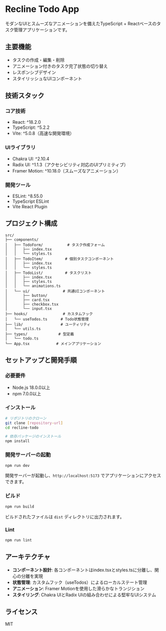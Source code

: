 # Recline Todo App

モダンなUIとスムーズなアニメーションを備えたTypeScript + Reactベースのタスク管理アプリケーションです。

## 主要機能

- タスクの作成・編集・削除
- アニメーション付きのタスク完了状態の切り替え
- レスポンシブデザイン
- スタイリッシュなUIコンポーネント

## 技術スタック

### コア技術
- React: ^18.2.0
- TypeScript: ^5.2.2
- Vite: ^5.0.8（高速な開発環境）

### UIライブラリ
- Chakra UI: ^2.10.4
- Radix UI: ^1.1.3（アクセシビリティ対応のUIプリミティブ）
- Framer Motion: ^10.18.0（スムーズなアニメーション）

### 開発ツール
- ESLint: ^8.55.0
- TypeScript ESLint
- Vite React Plugin

## プロジェクト構成

```
src/
├── components/
│   ├── TodoForm/           # タスク作成フォーム
│   │   ├── index.tsx
│   │   └── styles.ts
│   ├── TodoItem/          # 個別タスクコンポーネント
│   │   ├── index.tsx
│   │   └── styles.ts
│   ├── TodoList/          # タスクリスト
│   │   ├── index.tsx
│   │   ├── styles.ts
│   │   └── animations.ts
│   └── ui/               # 共通UIコンポーネント
│       ├── button/
│       ├── card.tsx
│       ├── checkbox.tsx
│       └── input.tsx
├── hooks/                # カスタムフック
│   └── useTodos.ts      # Todo状態管理
├── lib/                 # ユーティリティ
│   └── utils.ts
├── types/              # 型定義
│   └── todo.ts
└── App.tsx            # メインアプリケーション
```

## セットアップと開発手順

### 必要要件
- Node.js 18.0.0以上
- npm 7.0.0以上

### インストール

```bash
# リポジトリのクローン
git clone [repository-url]
cd recline-todo

# 依存パッケージのインストール
npm install
```

### 開発サーバーの起動

```bash
npm run dev
```

開発サーバーが起動し、`http://localhost:5173` でアプリケーションにアクセスできます。

### ビルド

```bash
npm run build
```

ビルドされたファイルは `dist` ディレクトリに出力されます。

### Lint

```bash
npm run lint
```

## アーキテクチャ

- **コンポーネント設計**: 各コンポーネントはindex.tsxとstyles.tsに分離し、関心の分離を実現
- **状態管理**: カスタムフック（useTodos）によるローカルステート管理
- **アニメーション**: Framer Motionを使用した滑らかなトランジション
- **スタイリング**: Chakra UIとRadix UIの組み合わせによる堅牢なUIシステム

## ライセンス

MIT
